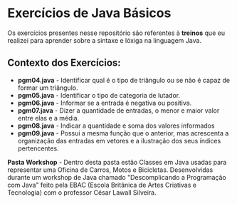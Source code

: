 # Exercícios de Java Básicos

Os exercícios presentes nesse repositório são referentes à **treinos** que eu realizei para aprender sobre a sintaxe e lóxiga na linguagem Java. 

## Contexto dos Exercícios:

 - **pgm04.java** - Identificar qual é o tipo de triângulo ou se não é capaz de formar um triângulo.
 - **pgm05.java** - Identificar o tipo de categoria de lutador.
 - **pgm06.java** - Informar se a entrada é negativa ou positiva.
 - **pgm07.java** - Dizer a quantidade de entradas, o menor e maior valor entre elas e a média.
 - **pgm08.java** - Indicar a quantidade e soma dos valores informados
 - **pgm09.java** - Possui a mesma função que o anterior, mas acrescenta a organização das entradas em vetores e a ilustração dos seus índices pertencentes.
 
 **Pasta Workshop** - Dentro desta pasta estão Classes em Java usadas para representar uma Oficina de Carros, Motos e Bicicletas. Desenvolvidas durante um workshop de Java chamado "Descomplicando a Programação com Java" feito pela EBAC (Escola Britânica de Artes Criativas e Tecnologia) com o professor César Lawall Silveira.

